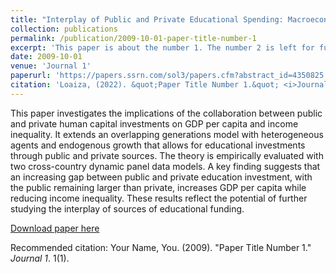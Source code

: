```yaml
---
title: "Interplay of Public and Private Educational Spending: Macroeconomic Implications"
collection: publications
permalink: /publication/2009-10-01-paper-title-number-1
excerpt: 'This paper is about the number 1. The number 2 is left for future work.'
date: 2009-10-01
venue: 'Journal 1'
paperurl: 'https://papers.ssrn.com/sol3/papers.cfm?abstract_id=4350825'
citation: 'Loaiza, (2022). &quot;Paper Title Number 1.&quot; <i>Journal 1</i>. 1(1).'
---
```

This paper investigates the implications of the collaboration between public and private human capital investments on GDP per capita and income inequality. It extends an overlapping generations model with heterogeneous agents and endogenous growth that allows for educational investments through public and private sources. The theory is empirically evaluated with two cross-country dynamic panel data models. A key finding suggests that an increasing gap between public and private education investment, with the public remaining larger than private, increases GDP per capita while reducing income inequality. These results reflect the potential of further studying the interplay of sources of educational funding.

[Download paper here](https://papers.ssrn.com/sol3/papers.cfm?abstract_id=4350825)

Recommended citation: Your Name, You. (2009). "Paper Title Number 1." <i>Journal 1</i>. 1(1).
